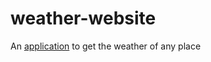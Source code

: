 # weather-website

An [application](https://pradeep-weather-application.herokuapp.com/) to get the weather of any place

